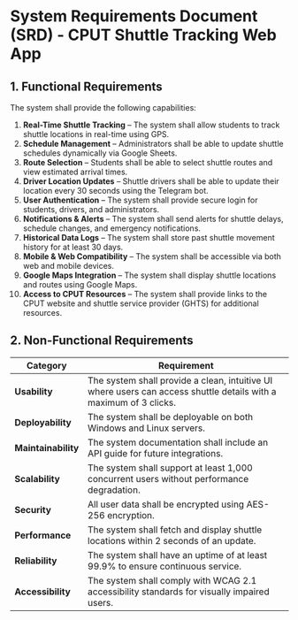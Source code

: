 # System Requirements Document (SRD) - CPUT Shuttle Tracking Web App

## **1. Functional Requirements**
The system shall provide the following capabilities:

1. **Real-Time Shuttle Tracking** – The system shall allow students to track shuttle locations in real-time using GPS.  
2. **Schedule Management** – Administrators shall be able to update shuttle schedules dynamically via Google Sheets.  
3. **Route Selection** – Students shall be able to select shuttle routes and view estimated arrival times.  
4. **Driver Location Updates** – Shuttle drivers shall be able to update their location every 30 seconds using the Telegram bot.  
5. **User Authentication** – The system shall provide secure login for students, drivers, and administrators.  
6. **Notifications & Alerts** – The system shall send alerts for shuttle delays, schedule changes, and emergency notifications.  
7. **Historical Data Logs** – The system shall store past shuttle movement history for at least 30 days.  
8. **Mobile & Web Compatibility** – The system shall be accessible via both web and mobile devices.  
9. **Google Maps Integration** – The system shall display shuttle locations and routes using Google Maps.  
10. **Access to CPUT Resources** – The system shall provide links to the CPUT website and shuttle service provider (GHTS) for additional resources.  

## **2. Non-Functional Requirements**
| **Category**     | **Requirement** |
|-----------------|----------------|
| **Usability**   | The system shall provide a clean, intuitive UI where users can access shuttle details with a maximum of 3 clicks. |
| **Deployability** | The system shall be deployable on both Windows and Linux servers. |
| **Maintainability** | The system documentation shall include an API guide for future integrations. |
| **Scalability** | The system shall support at least 1,000 concurrent users without performance degradation. |
| **Security** | All user data shall be encrypted using AES-256 encryption. |
| **Performance** | The system shall fetch and display shuttle locations within 2 seconds of an update. |
| **Reliability** | The system shall have an uptime of at least 99.9% to ensure continuous service. |
| **Accessibility** | The system shall comply with WCAG 2.1 accessibility standards for visually impaired users. |
